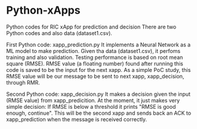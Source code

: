 # Python-xApps
Python codes  for RIC xApp for prediction and decision
There are two Python codes and also data (dataset1.csv).

First Python code: xapp_prediction.py It implements a Neural Network as a ML model to make prediction. Given tha data (dataset1.csv), it perfoms training and also validation. 
Testing performance is based on root mean square (RMSE). RMSE value (a floating number) found after running this code is saved  to be the input for the next xapp. As a simple PoC study, this RMSE value will be our message to be sent to next xapp, xapp_decision,  through RMR.  

Second Python code: xapp_decision.py It makes a decision given the input (RMSE value) from xapp_predicition. At the moment, it just makes very simple decision: If RMSE is below a threshold it prints "RMSE is good enough, continue". This will be the second xapp and sends back an ACK to xapp_prediction when the message is received correctly. 
